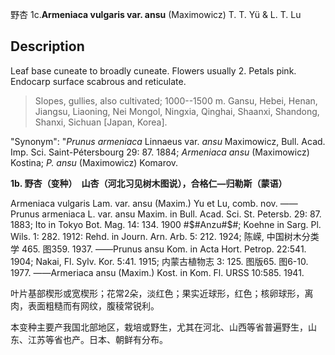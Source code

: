 野杏
1c.**Armeniaca vulgaris var. ansu** (Maximowicz) T. T. Yü & L. T. Lu

## Description
Leaf base cuneate to broadly cuneate. Flowers usually 2. Petals pink. Endocarp surface scabrous and reticulate.


> Slopes, gullies, also cultivated; 1000--1500 m. Gansu, Hebei, Henan, Jiangsu, Liaoning, Nei Mongol, Ningxia, Qinghai, Shaanxi, Shandong, Shanxi, Sichuan [Japan, Korea].

  "Synonym": "*Prunus armeniaca* Linnaeus var. *ansu* Maximowicz, Bull. Acad. Imp. Sci. Saint-Pétersbourg 29: 87. 1884; *Armeniaca ansu* (Maximowicz) Kostina; *P. ansu* (Maximowicz) Komarov.

**1b. 野杏（变种）　山杏（河北习见树木图说），合格仁—归勒斯（蒙语）**

Armeniaca vulgaris Lam. var. ansu (Maxim.) Yu et Lu, comb. nov. ——Prunus armeniaca L. var. ansu Maxim. in Bull. Acad. Sci. St. Petersb. 29: 87. 1883; Ito in Tokyo Bot. Mag. 14: 134. 1900 #$#Anzu#$#; Koehne in Sarg. Pl. Wils. 1: 282. 1912: Rehd. in Journ. Arn. Arb. 5: 212. 1924; 陈嵘, 中国树木分类学 465. 图359. 1937. ——Prunus ansu Kom. in Acta Hort. Petrop. 22:541. 1904; Nakai, Fl. Sylv. Kor. 5:41. 1915; 内蒙古植物志 3: 125. 图版65. 图6-10. 1977. ——Armeriaca ansu (Maxim.) Kost. in Kom. Fl. URSS 10:585. 1941.

叶片基部楔形或宽楔形；花常2朵，淡红色；果实近球形，红色；核卵球形，离肉，表面粗糙而有网纹，腹稜常锐利。

本变种主要产我国北部地区，栽培或野生，尤其在河北、山西等省普遍野生，山东、江苏等省也产。日本、朝鲜有分布。
